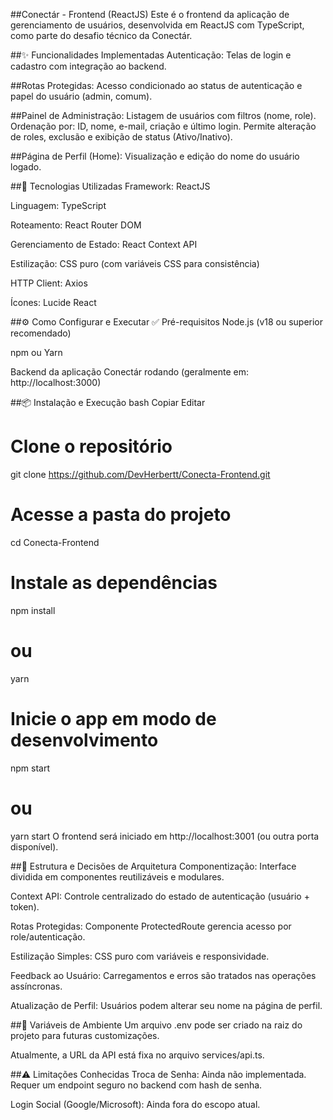 ##Conectár - Frontend (ReactJS)
Este é o frontend da aplicação de gerenciamento de usuários, desenvolvida em ReactJS com TypeScript, como parte do desafio técnico da Conectár.

##✨ Funcionalidades Implementadas
Autenticação:
Telas de login e cadastro com integração ao backend.

##Rotas Protegidas:
Acesso condicionado ao status de autenticação e papel do usuário (admin, comum).

##Painel de Administração:
Listagem de usuários com filtros (nome, role).
Ordenação por: ID, nome, e-mail, criação e último login.
Permite alteração de roles, exclusão e exibição de status (Ativo/Inativo).

##Página de Perfil (Home):
Visualização e edição do nome do usuário logado.

##🧠 Tecnologias Utilizadas
Framework: ReactJS

Linguagem: TypeScript

Roteamento: React Router DOM

Gerenciamento de Estado: React Context API

Estilização: CSS puro (com variáveis CSS para consistência)

HTTP Client: Axios

Ícones: Lucide React

##⚙️ Como Configurar e Executar
✅ Pré-requisitos
Node.js (v18 ou superior recomendado)

npm ou Yarn

Backend da aplicação Conectár rodando (geralmente em: http://localhost:3000)

##📦 Instalação e Execução
bash
Copiar
Editar
# Clone o repositório
git clone https://github.com/DevHerbertt/Conecta-Frontend.git

# Acesse a pasta do projeto
cd Conecta-Frontend

# Instale as dependências
npm install
# ou
yarn

# Inicie o app em modo de desenvolvimento
npm start
# ou
yarn start
O frontend será iniciado em http://localhost:3001 (ou outra porta disponível).

##📁 Estrutura e Decisões de Arquitetura
Componentização: Interface dividida em componentes reutilizáveis e modulares.

Context API: Controle centralizado do estado de autenticação (usuário + token).

Rotas Protegidas: Componente ProtectedRoute gerencia acesso por role/autenticação.

Estilização Simples: CSS puro com variáveis e responsividade.

Feedback ao Usuário: Carregamentos e erros são tratados nas operações assíncronas.

Atualização de Perfil: Usuários podem alterar seu nome na página de perfil.

##🔐 Variáveis de Ambiente
Um arquivo .env pode ser criado na raiz do projeto para futuras customizações.

Atualmente, a URL da API está fixa no arquivo services/api.ts.

##⚠️ Limitações Conhecidas
Troca de Senha:
Ainda não implementada. Requer um endpoint seguro no backend com hash de senha.

Login Social (Google/Microsoft):
Ainda fora do escopo atual.

